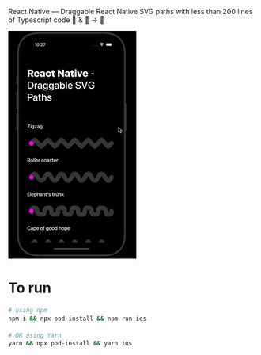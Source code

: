 React Native — Draggable React Native SVG paths with less than 200 lines of Typescript code 📱 & 🫵 → 🫵

![hero.gif](./hero.gif)

# To run

```bash
# using npm
npm i && npx pod-install && npm run ios

# OR using Yarn
yarn && npx pod-install && yarn ios
```
